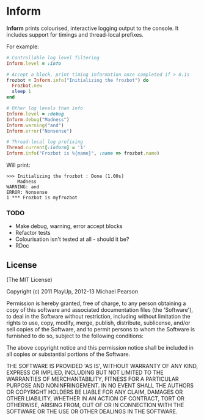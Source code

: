 # Inform

**Inform** prints colourised, interactive logging output to the console.
It includes support for timings and thread-local prefixes.

For example:

``` ruby
# Controllable log level filtering
Inform.level = :info

# Accept a block, print timing information once completed if > 0.1s
frozbot = Inform.info("Initializing the frozbot") do
  Frozbot.new
  sleep 1
end

# Other log levels than info
Inform.level = :debug
Inform.debug("Madness")
Inform.warning("and")
Inform.error("Nonsense")

# Thread-local log prefixing
Thread.current[:inform] = '1'
Inform.info("Frozbot is %{name}", :name => frozbot.name)
```

Will print:

```
>>> Initializing the frozbot : Done (1.00s)
    Madness
WARNING: and
ERROR: Nonsense
1 *** Frozbot is myfrozbot
```

### TODO

 * Make debug, warning, error accept blocks
 * Refactor tests
 * Colourisation isn't tested at all - should it be?
 * RDoc

## License

(The MIT License)

Copyright (c) 2011 PlayUp, 2012-13 Michael Pearson

Permission is hereby granted, free of charge, to any person obtaining
a copy of this software and associated documentation files (the
'Software'), to deal in the Software without restriction, including
without limitation the rights to use, copy, modify, merge, publish,
distribute, sublicense, and/or sell copies of the Software, and to
permit persons to whom the Software is furnished to do so, subject to
the following conditions:

The above copyright notice and this permission notice shall be
included in all copies or substantial portions of the Software.

THE SOFTWARE IS PROVIDED 'AS IS', WITHOUT WARRANTY OF ANY KIND,
EXPRESS OR IMPLIED, INCLUDING BUT NOT LIMITED TO THE WARRANTIES OF
MERCHANTABILITY, FITNESS FOR A PARTICULAR PURPOSE AND NONINFRINGEMENT.
IN NO EVENT SHALL THE AUTHORS OR COPYRIGHT HOLDERS BE LIABLE FOR ANY
CLAIM, DAMAGES OR OTHER LIABILITY, WHETHER IN AN ACTION OF CONTRACT,
TORT OR OTHERWISE, ARISING FROM, OUT OF OR IN CONNECTION WITH THE
SOFTWARE OR THE USE OR OTHER DEALINGS IN THE SOFTWARE.

